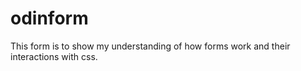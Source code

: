 # odinform
This form is to show my understanding of how forms work and their interactions with css. 
